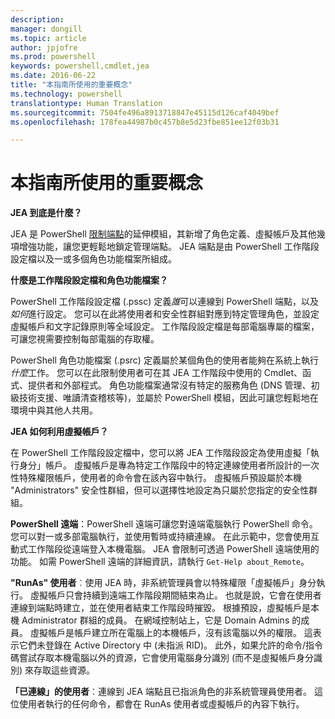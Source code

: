 ```yaml
---
description: 
manager: dongill
ms.topic: article
author: jpjofre
ms.prod: powershell
keywords: powershell,cmdlet,jea
ms.date: 2016-06-22
title: "本指南所使用的重要概念"
ms.technology: powershell
translationtype: Human Translation
ms.sourcegitcommit: 7504fe496a8913718847e45115d126caf4049bef
ms.openlocfilehash: 178fea44987b0c457b8e5d23fbe851ee12f03b31

---
```


# 本指南所使用的重要概念
**JEA 到底是什麼？**

JEA 是 PowerShell [限制端點](http://blogs.technet.com/b/heyscriptingguy/archive/2014/03/31/introduction-to-powershell-endpoints.aspx)的延伸模組，其新增了角色定義、虛擬帳戶及其他幾項增強功能，讓您更輕鬆地鎖定管理端點。
JEA 端點是由 PowerShell 工作階段設定檔以及一或多個角色功能檔案所組成。

**什麼是工作階段設定檔和角色功能檔案？**

PowerShell 工作階段設定檔 (.pssc) 定義*誰*可以連線到 PowerShell 端點，以及*如何*進行設定。
您可以在此將使用者和安全性群組對應到特定管理角色，並設定虛擬帳戶和文字記錄原則等全域設定。
工作階段設定檔是每部電腦專屬的檔案，可讓您視需要控制每部電腦的存取權。

PowerShell 角色功能檔案 (.psrc) 定義屬於某個角色的使用者能夠在系統上執行*什麼*工作。
您可以在此限制使用者可在其 JEA 工作階段中使用的 Cmdlet、函式、提供者和外部程式。
角色功能檔案通常沒有特定的服務角色 (DNS 管理、初級技術支援、唯讀清查稽核等)，並屬於 PowerShell 模組，因此可讓您輕鬆地在環境中與其他人共用。

**JEA 如何利用虛擬帳戶？**

在 PowerShell 工作階段設定檔中，您可以將 JEA 工作階段設定為使用虛擬「執行身分」帳戶。
虛擬帳戶是專為特定工作階段中的特定連線使用者所設計的一次性特殊權限帳戶，使用者的命令會在該內容中執行。
虛擬帳戶預設屬於本機 "Administrators" 安全性群組，但可以選擇性地設定為只屬於您指定的安全性群組。

**PowerShell 遠端**：PowerShell 遠端可讓您對遠端電腦執行 PowerShell 命令。
您可以對一或多部電腦執行，並使用暫時或持續連線。
在此示範中，您會使用互動式工作階段從遠端登入本機電腦。
JEA 會限制可透過 PowerShell 遠端使用的功能。
如需 PowerShell 遠端的詳細資訊，請執行 `Get-Help about_Remote`。

**"RunAs" 使用者**︰使用 JEA 時，非系統管理員會以特殊權限「虛擬帳戶」身分執行。
虛擬帳戶只會持續到遠端工作階段期間結束為止。
也就是說，它會在使用者連線到端點時建立，並在使用者結束工作階段時摧毀。
根據預設，虛擬帳戶是本機 Administrator 群組的成員。
在網域控制站上，它是 Domain Admins 的成員。
虛擬帳戶是帳戶建立所在電腦上的本機帳戶，沒有該電腦以外的權限。
這表示它們未登錄在 Active Directory 中 (未指派 RID)。
此外，如果允許的命令/指令碼嘗試存取本機電腦以外的資源，它會使用電腦身分識別 (而不是虛擬帳戶身分識別) 來存取這些資源。

**「已連線」的使用者**︰連線到 JEA 端點且已指派角色的非系統管理員使用者。
這位使用者執行的任何命令，都會在 RunAs 使用者或虛擬帳戶的內容下執行。




<!--HONumber=Jul16_HO1-->


